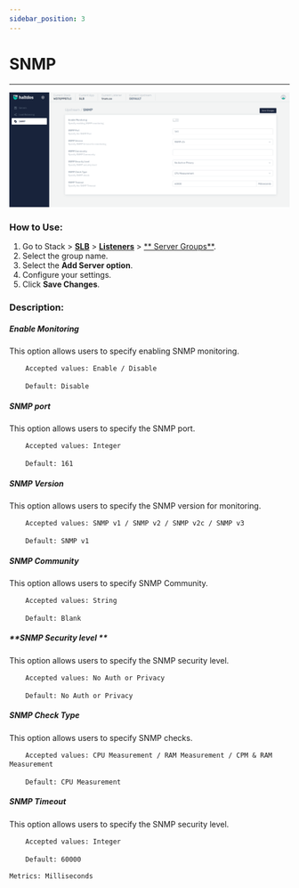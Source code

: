 ```yaml
---
sidebar_position: 3
---
```


# SNMP

---

![snmp](/img/adc/v7/docs/snmp.png)

### How to Use:

1. Go to Stack > [**SLB**](/v7/enterprise/adc) > [**Listeners**](../listeners.md) > [** Server Groups**](./server_groups.md).
2. Select the group name.
3. Select the **Add Server option**.
3. Configure your settings. 
4. Click **Save Changes**.

### Description:

##### **Enable Monitoring**

This option allows users to specify enabling SNMP monitoring.

```
    Accepted values: Enable / Disable

    Default: Disable 
```


##### **SNMP port**

This option allows users to specify the SNMP port.

```
    Accepted values: Integer

    Default: 161 
```


##### **SNMP Version**

This option allows users to specify the SNMP version for monitoring.

```
    Accepted values: SNMP v1 / SNMP v2 / SNMP v2c / SNMP v3

    Default: SNMP v1 
```


##### **SNMP Community**

This option allows users to specify SNMP Community.

```
    Accepted values: String

    Default: Blank 
```


##### **SNMP Security level **

This option allows users to specify the SNMP security level.

```
    Accepted values: No Auth or Privacy

    Default: No Auth or Privacy 
```


##### **SNMP Check Type**

This option allows users to specify SNMP checks.

```
    Accepted values: CPU Measurement / RAM Measurement / CPM & RAM Measurement

    Default: CPU Measurement 
```


##### **SNMP Timeout**

This option allows users to specify the SNMP security level.

```
    Accepted values: Integer

    Default: 60000 
```


    Metrics: Milliseconds

